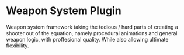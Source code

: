 # Weapon System Plugin
 Weapon system framework taking the tedious / hard parts of creating a shooter out of the equation, namely procedural animations and general weapon logic, with proffesional quality. While also allowing ultimate flexibility.
